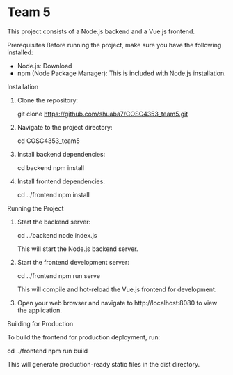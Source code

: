 # Team 5

This project consists of a Node.js backend and a Vue.js frontend.

Prerequisites
Before running the project, make sure you have the following installed:

- Node.js: Download
- npm (Node Package Manager): This is included with Node.js installation.

Installation

1. Clone the repository:

   git clone https://github.com/shuaba7/COSC4353_team5.git

2. Navigate to the project directory:

   cd COSC4353_team5

3. Install backend dependencies:

   cd backend
   npm install

4. Install frontend dependencies:

   cd ../frontend
   npm install


Running the Project

1. Start the backend server:

   cd ../backend
   node index.js

   This will start the Node.js backend server.

2. Start the frontend development server:

   cd ../frontend
   npm run serve

   This will compile and hot-reload the Vue.js frontend for development.

3. Open your web browser and navigate to http://localhost:8080 to view the application.

Building for Production

To build the frontend for production deployment, run:

cd ../frontend
npm run build

This will generate production-ready static files in the dist directory.

